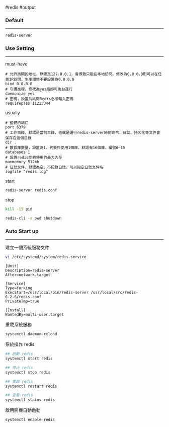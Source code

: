 #redis #output
### Default 
---
```bash
redis-server
```

### Use Setting
---
must-have
```vim
# 允許訪問的地址，默認是127.0.0.1，會導致只能在本地訪問。修改為0.0.0.0則可以在任意IP訪問，生產環境不要設置為0.0.0.0  
bind 0.0.0.0  
# 守護進程，修改為yes后即可後台運行  
daemonize yes   
# 密碼，設置后訪問Redis必須輸入密碼  
requirepass 11223344
```

usually
```vim
# 監聽的端口  
port 6379  
# 工作目錄，默認是當前目錄，也就是運行redis-server時的命令，日誌、持久化等文件會保存在這個目錄  
dir .  
# 數據庫數量，設置為1，代表只使用1個庫，默認有16個庫，編號0~15  
databases 1  
# 設置redis能夠使用的最大內存  
maxmemory 512mb  
# 日誌文件，默認為空，不記錄日誌，可以指定日誌文件名  
logfile "redis.log"
```

start
```bash
redis-server redis.conf
```
stop
```bash
kill -15 pid

redis-cli -a pwd shutdown
```
### Auto Start up
---
建立一個系統服務文件
```bash
vi /etc/systemd/system/redis.service
```


```vi
[Unit]
Description=redis-server  
After=network.target   

[Service]
Type=forking
ExecStart=/usr/local/bin/redis-server /usr/local/src/redis-6.2.6/redis.conf  
PrivateTmp=true   
 
[Install]
WantedBy=multi-user.target
```

重載系統服務

```bash
systemctl daemon-reload
```

系統操作 redis

```bash
## 啟動 redis
systemctl start redis

## 停止 redis
systemctl stop redis

## 重啟 redis
systemctl restart redis

## 查看 redis
systemctl status redis
```

啟用開機自動啟動
```bash
systemctl enable redis
```